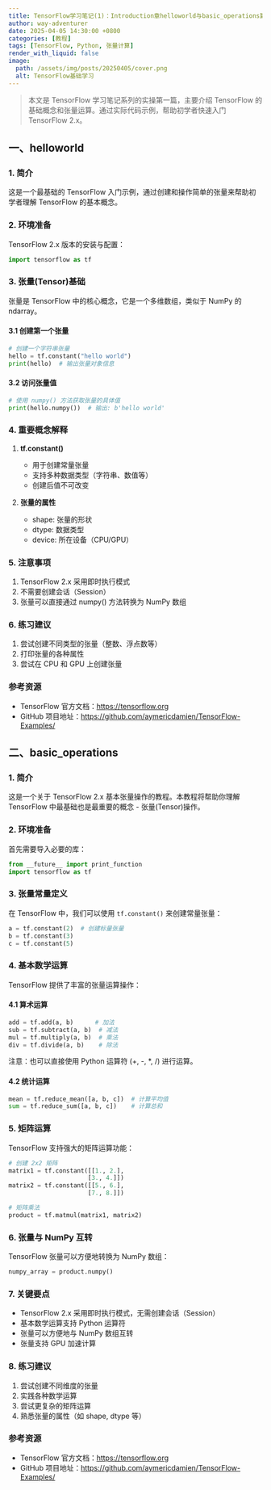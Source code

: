 ```yaml
---
title: TensorFlow学习笔记(1)：Introduction章helloworld与basic_operations篇
author: way-adventurer
date: 2025-04-05 14:30:00 +0800
categories: [教程]
tags: [TensorFlow, Python, 张量计算]
render_with_liquid: false
image:
  path: /assets/img/posts/20250405/cover.png
  alt: TensorFlow基础学习
---
```


> 本文是 TensorFlow 学习笔记系列的实操第一篇，主要介绍 TensorFlow 的基础概念和张量运算。通过实际代码示例，帮助初学者快速入门 TensorFlow 2.x。

## 一、helloworld
### 1. 简介
这是一个最基础的 TensorFlow 入门示例，通过创建和操作简单的张量来帮助初学者理解 TensorFlow 的基本概念。

### 2. 环境准备
TensorFlow 2.x 版本的安装与配置：
```python
import tensorflow as tf
```

### 3. 张量(Tensor)基础
张量是 TensorFlow 中的核心概念，它是一个多维数组，类似于 NumPy 的 ndarray。

#### 3.1 创建第一个张量
```python
# 创建一个字符串张量
hello = tf.constant("hello world")
print(hello)  # 输出张量对象信息
```

#### 3.2 访问张量值
```python
# 使用 numpy() 方法获取张量的具体值
print(hello.numpy())  # 输出: b'hello world'
```

### 4. 重要概念解释
1. **tf.constant()**
   - 用于创建常量张量
   - 支持多种数据类型（字符串、数值等）
   - 创建后值不可改变

2. **张量的属性**
   - shape: 张量的形状
   - dtype: 数据类型
   - device: 所在设备（CPU/GPU）

### 5. 注意事项
1. TensorFlow 2.x 采用即时执行模式
2. 不需要创建会话（Session）
3. 张量可以直接通过 numpy() 方法转换为 NumPy 数组

### 6. 练习建议
1. 尝试创建不同类型的张量（整数、浮点数等）
2. 打印张量的各种属性
3. 尝试在 CPU 和 GPU 上创建张量

### 参考资源
- TensorFlow 官方文档：https://tensorflow.org
- GitHub 项目地址：https://github.com/aymericdamien/TensorFlow-Examples/

## 二、basic_operations
### 1. 简介
这是一个关于 TensorFlow 2.x 基本张量操作的教程。本教程将帮助你理解 TensorFlow 中最基础也是最重要的概念 - 张量(Tensor)操作。

### 2. 环境准备
首先需要导入必要的库：
```python
from __future__ import print_function
import tensorflow as tf
```

### 3. 张量常量定义
在 TensorFlow 中，我们可以使用 `tf.constant()` 来创建常量张量：
```python
a = tf.constant(2)  # 创建标量张量
b = tf.constant(3)
c = tf.constant(5)
```

### 4. 基本数学运算
TensorFlow 提供了丰富的张量运算操作：

#### 4.1 算术运算
```python
add = tf.add(a, b)      # 加法
sub = tf.subtract(a, b)  # 减法
mul = tf.multiply(a, b)  # 乘法
div = tf.divide(a, b)    # 除法
```
注意：也可以直接使用 Python 运算符 (+, -, *, /) 进行运算。

#### 4.2 统计运算
```python
mean = tf.reduce_mean([a, b, c])  # 计算平均值
sum = tf.reduce_sum([a, b, c])    # 计算总和
```

### 5. 矩阵运算
TensorFlow 支持强大的矩阵运算功能：
```python
# 创建 2x2 矩阵
matrix1 = tf.constant([[1., 2.],
                      [3., 4.]])
matrix2 = tf.constant([[5., 6.],
                      [7., 8.]])

# 矩阵乘法
product = tf.matmul(matrix1, matrix2)
```

### 6. 张量与 NumPy 互转
TensorFlow 张量可以方便地转换为 NumPy 数组：
```python
numpy_array = product.numpy()
```

### 7. 关键要点
- TensorFlow 2.x 采用即时执行模式，无需创建会话（Session）
- 基本数学运算支持 Python 运算符
- 张量可以方便地与 NumPy 数组互转
- 张量支持 GPU 加速计算

### 8. 练习建议
1. 尝试创建不同维度的张量
2. 实践各种数学运算
3. 尝试更复杂的矩阵运算
4. 熟悉张量的属性（如 shape, dtype 等）

### 参考资源
- TensorFlow 官方文档：https://tensorflow.org
- GitHub 项目地址：https://github.com/aymericdamien/TensorFlow-Examples/